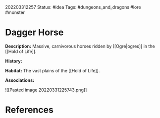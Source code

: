 202203312257
Status: #idea
Tags: #dungeons_and_dragons #lore #monster 

# Dagger Horse
**Description:** Massive, carnivorous horses ridden by [[Ogre|ogres]] in the [[Hold of Life]].

**History:** 

**Habitat:** The vast plains of the [[Hold of Life]].

**Associations:** 

![[Pasted image 20220331225743.png]]


# References